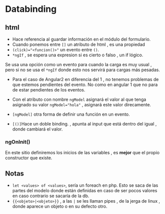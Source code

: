 # Databinding 

## html

* Hace referencia al guardar información en el módulo del formulario.
* Cuando ponemos entre `[]` un atributo de html , es una propiedad
* `(click)="<funcion()>"` un evento entre `()`.
* `*ngIf` , se espera una expresion si es cierto o falso , un if lógico.

Se usa una opción como un evento para cuando la carga es muy usual , pero si no 
se usa el `*ngIf` donde esto nos servirá para cargas más pesadas.

* Para el caso de Angular2 en diferencia del 1 , no tenemos problemas de que 
estemos pendientes del evento. No como en angular 1 que no para de estar pendientes
de los eventos.

* Con el atributo con nombre `ngModel` asignará el valor al que tenga asignado su
valor `ngModel="hola"` , asignará este valor direcamente.
* `[ngModel]` otra forma de definir una función en un evento.
* `[()]`Hace un doble binding. , apunta al input que está dentro del igual , donde
cambiará el valor.

### ngOnInit()

En este sitio definiremos los inicios de las variables , es **mejor** que el propio
constructor que existe.


## Notas

* `let <values> of <values>`, sería un foreach en php. Esto se saca de las partes
del modelo donde están definidas en caso de ser pocos valores en caso contrario
se sacaría de la db.
* `{{<objeto>|<objeto>}}` , a las `|` se les llaman pipes , de la jerga de linux , donde aparece un objeto
o en su defecto otro.